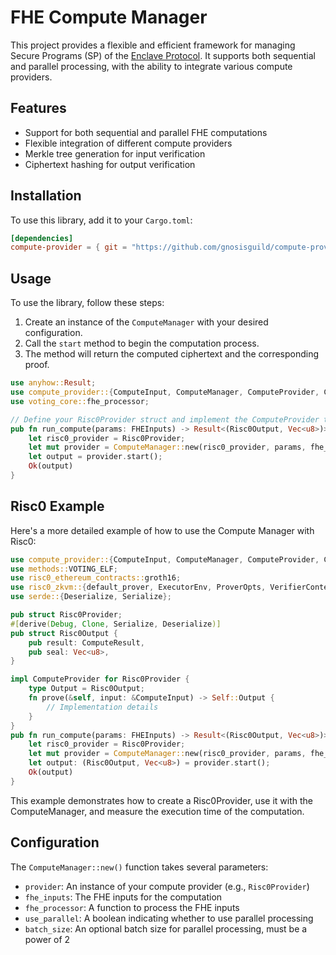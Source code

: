 # FHE Compute Manager

This project provides a flexible and efficient framework for managing Secure Programs (SP) of the [Enclave Protocol](enclave.gg). It supports both sequential and parallel processing, with the ability to integrate various compute providers.

## Features

- Support for both sequential and parallel FHE computations
- Flexible integration of different compute providers
- Merkle tree generation for input verification
- Ciphertext hashing for output verification

## Installation

To use this library, add it to your `Cargo.toml`:

```toml
[dependencies]
compute-provider = { git = "https://github.com/gnosisguild/compute-provider" }
```

## Usage

To use the library, follow these steps:

1. Create an instance of the `ComputeManager` with your desired configuration.
2. Call the `start` method to begin the computation process.
3. The method will return the computed ciphertext and the corresponding proof.

```rust
use anyhow::Result;
use compute_provider::{ComputeInput, ComputeManager, ComputeProvider, ComputeResult, FHEInputs};
use voting_core::fhe_processor;

// Define your Risc0Provider struct and implement the ComputeProvider trait
pub fn run_compute(params: FHEInputs) -> Result<(Risc0Output, Vec<u8>)> {
    let risc0_provider = Risc0Provider;
    let mut provider = ComputeManager::new(risc0_provider, params, fhe_processor, false, None);
    let output = provider.start();
    Ok(output)
}
```


## Risc0 Example

Here's a more detailed example of how to use the Compute Manager with Risc0:

```rust
use compute_provider::{ComputeInput, ComputeManager, ComputeProvider, ComputeResult, FHEInputs};
use methods::VOTING_ELF;
use risc0_ethereum_contracts::groth16;
use risc0_zkvm::{default_prover, ExecutorEnv, ProverOpts, VerifierContext};
use serde::{Deserialize, Serialize};

pub struct Risc0Provider;
#[derive(Debug, Clone, Serialize, Deserialize)]
pub struct Risc0Output {
    pub result: ComputeResult,
    pub seal: Vec<u8>,
}

impl ComputeProvider for Risc0Provider {
    type Output = Risc0Output;
    fn prove(&self, input: &ComputeInput) -> Self::Output {
        // Implementation details
    }
}
pub fn run_compute(params: FHEInputs) -> Result<(Risc0Output, Vec<u8>)> {
    let risc0_provider = Risc0Provider;
    let mut provider = ComputeManager::new(risc0_provider, params, fhe_processor, false, None);
    let output: (Risc0Output, Vec<u8>) = provider.start();
    Ok(output)
}
```


This example demonstrates how to create a Risc0Provider, use it with the ComputeManager, and measure the execution time of the computation.

## Configuration

The `ComputeManager::new()` function takes several parameters:

- `provider`: An instance of your compute provider (e.g., `Risc0Provider`)
- `fhe_inputs`: The FHE inputs for the computation
- `fhe_processor`: A function to process the FHE inputs
- `use_parallel`: A boolean indicating whether to use parallel processing
- `batch_size`: An optional batch size for parallel processing, must be a power of 2